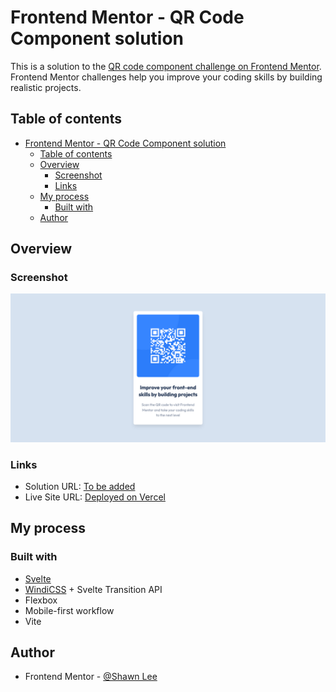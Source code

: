 # Frontend Mentor - QR Code Component solution

This is a solution to the [QR code component challenge on Frontend Mentor](https://www.frontendmentor.io/challenges/qr-code-component-iux_sIO_H). Frontend Mentor challenges help you improve your coding skills by building realistic projects.

## Table of contents

- [Frontend Mentor - QR Code Component solution](#frontend-mentor---qr-code-component-solution)
  - [Table of contents](#table-of-contents)
  - [Overview](#overview)
    - [Screenshot](#screenshot)
    - [Links](#links)
  - [My process](#my-process)
    - [Built with](#built-with)
  - [Author](#author)

## Overview

### Screenshot

![Desktop Screenshot](./screenshots/screenshot-desktop.png)

### Links

- Solution URL: [To be added](https://your-solution-url.com)
- Live Site URL: [Deployed on Vercel](https://qr-code-component-navy.vercel.app/)

## My process

### Built with

- [Svelte](https://svelte.dev/)
- [WindiCSS](https://windicss.org/) + Svelte Transition API
- Flexbox
- Mobile-first workflow
- Vite

## Author

- Frontend Mentor - [@Shawn Lee](https://www.frontendmentor.io/profile/OGShawnLee)
